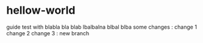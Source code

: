 

# hellow-world
guide test
with blabla bla blab lbalbalna blbal blba 
some changes : change 1
change 2
change 3 : new branch
